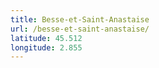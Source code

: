 ```yaml
---
title: Besse-et-Saint-Anastaise
url: /besse-et-saint-anastaise/
latitude: 45.512
longitude: 2.855
---
```

